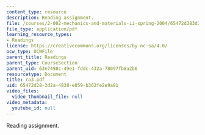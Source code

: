 ```yaml
---
content_type: resource
description: Reading assignment.
file: /courses/2-002-mechanics-and-materials-ii-spring-2004/65472d283d2a4838e059b362fe2e9a91_ra3.pdf
file_type: application/pdf
learning_resource_types:
- Readings
license: https://creativecommons.org/licenses/by-nc-sa/4.0/
ocw_type: OCWFile
parent_title: Readings
parent_type: CourseSection
parent_uid: 63e7498c-49e1-fddc-432a-78097fb8a2b6
resourcetype: Document
title: ra3.pdf
uid: 65472d28-3d2a-4838-e059-b362fe2e9a91
video_files:
  video_thumbnail_file: null
video_metadata:
  youtube_id: null
---
```

Reading assignment.